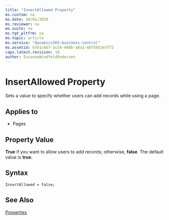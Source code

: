 ```yaml
---
title: "InsertAllowed Property"
ms.custom: na
ms.date: 10/01/2020
ms.reviewer: na
ms.suite: na
ms.tgt_pltfrm: na
ms.topic: article
ms.service: "dynamics365-business-central"
ms.assetid: b7e1c667-3c54-408b-a8a1-4bf5952e3f72
caps.latest.revision: 10
author: SusanneWindfeldPedersen
---
```


 

# InsertAllowed Property
Sets a value to specify whether users can add records while using a page.  
  
## Applies to  
  
-   Pages  
  
## Property Value  
 **True** if you want to allow users to add records; otherwise, **false**. The default value is **true**.  

## Syntax
```
InsertAllowed = false;
```
 
## See Also  
 [Properties](devenv-properties.md)